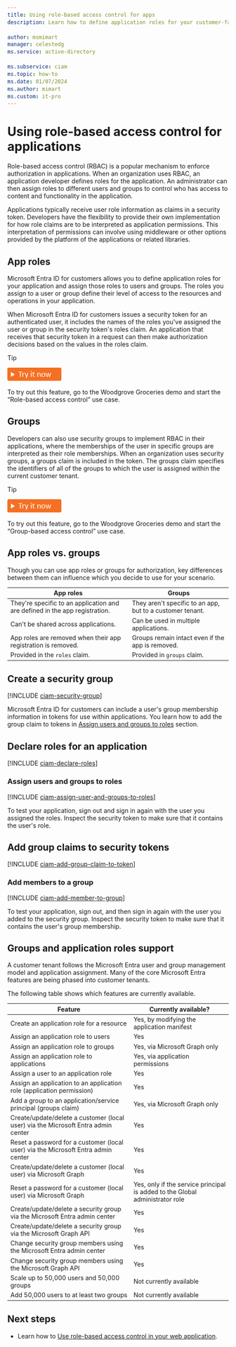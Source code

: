 ```yaml
---
title: Using role-based access control for apps
description: Learn how to define application roles for your customer-facing application and assign those roles to users and groups in customer tenants.
 
author: msmimart
manager: celestedg
ms.service: active-directory
 
ms.subservice: ciam
ms.topic: how-to
ms.date: 01/07/2024
ms.author: mimart
ms.custom: it-pro
---
```


# Using role-based access control for applications

Role-based access control (RBAC) is a popular mechanism to enforce authorization in applications. When an organization uses RBAC, an application developer defines roles for the application. An administrator can then assign roles to different users and groups to control who has access to content and functionality in the application.

Applications typically receive user role information as claims in a security token. Developers have the flexibility to provide their own implementation for how role claims are to be interpreted as application permissions. This interpretation of permissions can involve using middleware or other options provided by the platform of the applications or related libraries.

## App roles

Microsoft Entra ID for customers allows you to define application roles for your application and assign those roles to users and groups. The roles you assign to a user or group define their level of access to the resources and operations in your application.

When Microsoft Entra ID for customers issues a security token for an authenticated user, it includes the names of the roles you've assigned the user or group in the security token's roles claim. An application that receives that security token in a request can then make authorization decisions based on the values in the roles claim.


> [!TIP]
> [![Try it now](./media/common/try-it-now.png)](https://woodgrovedemo.com/#usecase=RBAC)
> 
> To try out this feature, go to the Woodgrove Groceries demo and start the “Role-based access control” use case.

## Groups

Developers can also use security groups to implement RBAC in their applications, where the memberships of the user in specific groups are interpreted as their role memberships. When an organization uses security groups, a groups claim is included in the token. The groups claim specifies the identifiers of all of the groups to which the user is assigned within the current customer tenant.


> [!TIP]
> [![Try it now](./media/common/try-it-now.png)](https://woodgrovedemo.com/#usecase=GBAC)
> 
> To try out this feature, go to the Woodgrove Groceries demo and start the “Group-based access control” use case.

## App roles vs. groups

Though you can use app roles or groups for authorization, key differences between them can influence which you decide to use for your scenario.

| App roles| Groups|
| ----- | ----- |
| They're specific to an application and are defined in the app registration. | They aren't specific to an app, but to a customer tenant. |
| Can't be shared across applications.| Can be used in multiple applications.|
| App roles are removed when their app registration is removed.| Groups remain intact even if the app is removed.|
| Provided in the `roles` claim.| Provided in `groups` claim. |

## Create a security group

[!INCLUDE [ciam-security-group](./includes/access-control/add-security-group.md)]

Microsoft Entra ID for customers can include a user's group membership information in tokens for use within applications. You learn how to add the group claim to tokens in [Assign users and groups to roles](#assign-users-and-groups-to-roles) section.

## Declare roles for an application

[!INCLUDE [ciam-declare-roles](./includes/access-control/declare-app-roles.md)]

### Assign users and groups to roles

[!INCLUDE [ciam-assign-user-and-groups-to-roles](./includes/access-control/assign-users-groups-roles.md)]

To test your application, sign out and sign in again with the user you assigned the roles. Inspect the security token to make sure that it contains the user's role. 

## Add group claims to security tokens

[!INCLUDE [ciam-add-group-claim-to-token](./includes/access-control/add-group-claim-in-token.md)]

### Add members to a group

[!INCLUDE [ciam-add-member-to-group](./includes/access-control/add-member-to-group.md)]

To test your application, sign out, and then sign in again with the user you added to the security group. Inspect the security token to make sure that it contains the user's group membership. 

## Groups and application roles support

A customer tenant follows the Microsoft Entra user and group management model and application assignment. Many of the core Microsoft Entra features are being phased into customer tenants.

The following table shows which features are currently available.

| **Feature** | **Currently available?** |
| ------------ | --------- |
| Create an application role for a resource | Yes, by modifying the application manifest |
| Assign an application role to users | Yes |
| Assign an application role to groups | Yes, via Microsoft Graph only |
| Assign an application role to applications | Yes, via application permissions |
| Assign a user to an application role | Yes |
| Assign an application to an application role (application permission) | Yes |
| Add a group to an application/service principal (groups claim) | Yes, via Microsoft Graph only |
| Create/update/delete a customer (local user) via the Microsoft Entra admin center | Yes |
| Reset a password for a customer (local user) via the Microsoft Entra admin center | Yes |
| Create/update/delete a customer (local user) via Microsoft Graph | Yes |
| Reset a password for a customer (local user) via Microsoft Graph | Yes, only if the service principal is added to the Global administrator role |
| Create/update/delete a security group via the Microsoft Entra admin center | Yes |
| Create/update/delete a security group via the Microsoft Graph API | Yes |
| Change security group members using the Microsoft Entra admin center | Yes |
| Change security group members using the Microsoft Graph API | Yes |
| Scale up to 50,000 users and 50,000 groups | Not currently available |
| Add 50,000 users to at least two groups | Not currently available |

## Next steps

- Learn how to [Use role-based access control in your web application](how-to-web-app-role-based-access-control.md).
